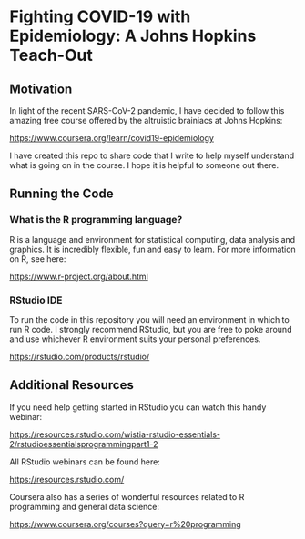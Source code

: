 # Fighting COVID-19 with Epidemiology: A Johns Hopkins Teach-Out

## Motivation

In light of the recent SARS-CoV-2 pandemic, I have decided to follow this amazing free course offered by the altruistic brainiacs at Johns Hopkins:

https://www.coursera.org/learn/covid19-epidemiology

I have created this repo to share code that I write to help myself understand what is going on in the course. I hope it is helpful to someone out there.

## Running the Code

### What is the R programming language?

R is a language and environment for statistical computing, data analysis and graphics. It is incredibly flexible, fun and easy to learn. For more information on R, see here:

https://www.r-project.org/about.html

### RStudio IDE

To run the code in this repository you will need an environment in which to run R code. I strongly recommend RStudio, but you are free to poke around and use whichever R environment suits your personal preferences.

https://rstudio.com/products/rstudio/

## Additional Resources

If you need help getting started in RStudio you can watch this handy webinar:

https://resources.rstudio.com/wistia-rstudio-essentials-2/rstudioessentialsprogrammingpart1-2

All RStudio webinars can be found here:

https://resources.rstudio.com/

Coursera also has a series of wonderful resources related to R programming and general data science:

https://www.coursera.org/courses?query=r%20programming
